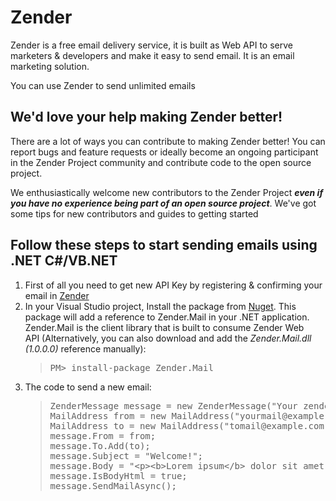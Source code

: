 # Zender 
<p>Zender is a&nbsp;free&nbsp;email delivery service, it is built as Web API&nbsp;to serve marketers &amp;&nbsp;developers <span>and make it easy to send email. It is an email marketing solution.</span></p>
<p>You can use Zender to send unlimited emails</p>
<h2>We'd love your help making Zender better!</h2>
<p>There are a lot of ways you can contribute to making Zender better! You can report bugs and feature requests or ideally become an ongoing participant in the Zender Project community and contribute code to the open source project.</p>
<p>We enthusiastically welcome new contributors to the Zender Project <i><strong>even if you have no experience being part of an open source project</strong></i>. We've got some tips for new contributors and guides to getting started</p>
<h2>Follow these steps to start sending emails using .NET C#/VB.NET</h2>
<ol>
<li>First of all you need to get new API Key by registering & confirming your email in&nbsp;<a href="http://zender.sharptag.com">Zender</a></li>
<li>In your Visual Studio project, Install the package from&nbsp;<a href="https://www.nuget.org/packages/Zender.Mail/1.0.0">Nuget</a>. This package will add a reference to Zender.Mail in your .NET application. Zender.Mail is the client library that is built to consume Zender Web API&nbsp;<span>(Alternatively, you can also download and add the<em> Zender.Mail</em></span><em>.dll (1.0.0.0)</em><span>&nbsp;reference manually</span><span>):&nbsp;</span>
<blockquote>
<pre class="shell">PM&gt; install-package Zender.Mail</pre>
</blockquote>
</li>
<li>The code to send a new email:
<blockquote>
<pre class="shell">ZenderMessage message = new ZenderMessage("Your zender API Key");
MailAddress from = new MailAddress("yourmail@example.com");
MailAddress to = new MailAddress("tomail@example.com");
message.From = from;
message.To.Add(to);
message.Subject = "Welcome!";
message.Body = "&lt;p&gt;&lt;b&gt;Lorem ipsum&lt;/b&gt; dolor sit amet, consectetur adipiscing elit.&lt;/p&gt;";
message.IsBodyHtml = true;
message.SendMailAsync();
</pre>
</blockquote>
</li>
</ol>
